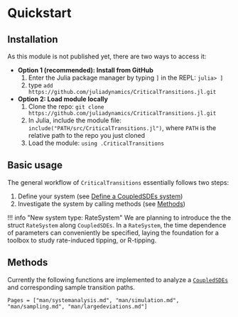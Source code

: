 # Quickstart

## Installation
As this module is not published yet, there are two ways to access it:

* **Option 1 (recommended): Install from GitHub**
    1. Enter the Julia package manager by typing `]` in the REPL: `julia> ]`
    2. type `add https://github.com/juliadynamics/CriticalTransitions.jl.git`
* **Option 2: Load module locally**
    1. Clone the repo: `git clone https://github.com/juliadynamics/CriticalTransitions.jl.git`
    2. In Julia, include the module file: `include("PATH/src/CriticalTransitions.jl")`, where `PATH` is the relative path to the repo you just cloned
    3. Load the module: `using .CriticalTransitions`

## Basic usage
The general workflow of `CriticalTransitions` essentially follows two steps:

1. Define your system (see [Define a CoupledSDEs system](@ref))
2. Investigate the system by calling methods (see [Methods](@ref))

!!! info "New system type: RateSystem"
    We are planning to introduce the the struct `RateSystem` along `CoupledSDEs`. In a `RateSystem`, the time dependence of parameters can conveniently be specified, laying the foundation for a toolbox to study rate-induced tipping, or R-tipping.

## Methods

Currently the following functions are implemented to analyze a [`CoupledSDEs`](@ref) and 
corresponding sample transition paths.

```@index
Pages = ["man/systemanalysis.md", "man/simulation.md", "man/sampling.md", "man/largedeviations.md"]
```
